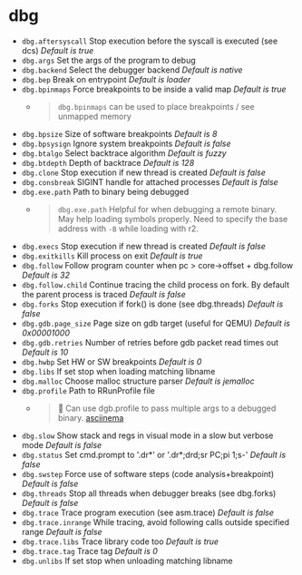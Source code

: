 <!-- TITLE: dbg -->

# dbg

- `dbg.aftersyscall` Stop execution before the syscall is executed (see dcs) _Default is true_
- `dbg.args` Set the args of the program to debug
- `dbg.backend` Select the debugger backend _Default is native_
- `dbg.bep` Break on entrypoint _Default is loader_
- `dbg.bpinmaps` Force breakpoints to be inside a valid map _Default is true_
	- > `dbg.bpinmaps` can be used to place breakpoints / see unmapped memory
- `dbg.bpsize` Size of software breakpoints _Default is 8_
- `dbg.bpsysign` Ignore system breakpoints _Default is false_
- `dbg.btalgo` Select backtrace algorithm _Default is fuzzy_
- `dbg.btdepth` Depth of backtrace _Default is 128_
- `dbg.clone` Stop execution if new thread is created _Default is false_
- `dbg.consbreak` SIGINT handle for attached processes _Default is false_
- `dbg.exe.path` Path to binary being debugged
	- > `dbg.exe.path` Helpful for when debugging a remote binary. May help loading symbols properly. Need to specify the base address with `-B` while loading with r2.
- `dbg.execs` Stop execution if new thread is created _Default is false_
- `dbg.exitkills` Kill process on exit _Default is true_
- `dbg.follow` Follow program counter when pc > core->offset + dbg.follow _Default is 32_
- `dbg.follow.child` Continue tracing the child process on fork. By default the parent process is traced _Default is false_
- `dbg.forks` Stop execution if fork() is done (see dbg.threads) _Default is false_
- `dbg.gdb.page_size` Page size on gdb target (useful for QEMU) _Default is 0x00001000_
- `dbg.gdb.retries` Number of retries before gdb packet read times out _Default is 10_
- `dbg.hwbp` Set HW or SW breakpoints _Default is 0_
- `dbg.libs` If set stop when loading matching libname
- `dbg.malloc` Choose malloc structure parser _Default is jemalloc_
- `dbg.profile` Path to RRunProfile file
	- > 🚀 Can use dgb.profile to pass multiple args to a debugged binary. [asciinema](https://asciinema.org/a/COJ7JEDbNgESV7XZ7oeQlpjAH)
- `dbg.slow` Show stack and regs in visual mode in a slow but verbose mode _Default is false_
- `dbg.status` Set cmd.prompt to '.dr*' or '.dr*;drd;sr PC;pi 1;s-' _Default is false_
- `dbg.swstep` Force use of software steps (code analysis+breakpoint) _Default is false_
- `dbg.threads` Stop all threads when debugger breaks (see dbg.forks) _Default is false_
- `dbg.trace` Trace program execution (see asm.trace) _Default is false_
- `dbg.trace.inrange` While tracing, avoid following calls outside specified range _Default is false_
- `dbg.trace.libs` Trace library code too _Default is true_
- `dbg.trace.tag` Trace tag _Default is 0_
- `dbg.unlibs` If set stop when unloading matching libname

<p hidden>dbg.bpinmaps dbg.aftersyscall dbg.args dbg.backend dbg.bep dbg.bpinmaps dbg.bpsize dbg.bpsysign dbg.btalgo dbg.btdepth dbg.clone dbg.consbreak dbg.exe.path dbg.execs dbg.exitkills dbg.follow dbg.follow.child dbg.forks dbg.gdb.page_size dbg.gdb.retries dbg.hwbp dbg.libs dbg.malloc dbg.profile dbg.slow dbg.status dbg.swstep dbg.threads dbg.trace dbg.trace.inrange dbg.trace.libs dbg.trace.tag dbg.unlibs</p>